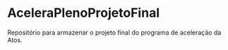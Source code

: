 # AceleraPlenoProjetoFinal
Repositório para armazenar o projeto final do programa de aceleração da Atos. 
